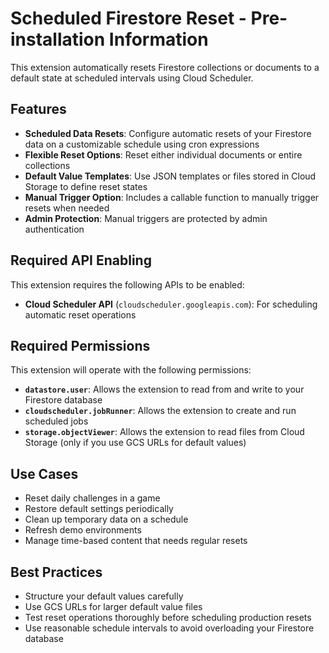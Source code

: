 # Scheduled Firestore Reset - Pre-installation Information

This extension automatically resets Firestore collections or documents to a default state at scheduled intervals using Cloud Scheduler.

## Features

* **Scheduled Data Resets**: Configure automatic resets of your Firestore data on a customizable schedule using cron expressions
* **Flexible Reset Options**: Reset either individual documents or entire collections 
* **Default Value Templates**: Use JSON templates or files stored in Cloud Storage to define reset states
* **Manual Trigger Option**: Includes a callable function to manually trigger resets when needed
* **Admin Protection**: Manual triggers are protected by admin authentication

## Required API Enabling

This extension requires the following APIs to be enabled:

* **Cloud Scheduler API** (`cloudscheduler.googleapis.com`): For scheduling automatic reset operations

## Required Permissions

This extension will operate with the following permissions:

* **`datastore.user`**: Allows the extension to read from and write to your Firestore database
* **`cloudscheduler.jobRunner`**: Allows the extension to create and run scheduled jobs 
* **`storage.objectViewer`**: Allows the extension to read files from Cloud Storage (only if you use GCS URLs for default values)

## Use Cases

* Reset daily challenges in a game
* Restore default settings periodically
* Clean up temporary data on a schedule
* Refresh demo environments
* Manage time-based content that needs regular resets

## Best Practices

* Structure your default values carefully
* Use GCS URLs for larger default value files
* Test reset operations thoroughly before scheduling production resets
* Use reasonable schedule intervals to avoid overloading your Firestore database